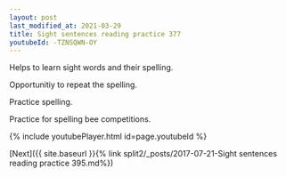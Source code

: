 ```yaml
---
layout: post
last_modified_at: 2021-03-29
title: Sight sentences reading practice 377
youtubeId: -TZNSQWN-OY
---
```

 
 
Helps to learn sight words and their spelling.

Opportunitiy to repeat the spelling. 

Practice spelling. 
 
Practice for spelling bee competitions. 
 
{% include youtubePlayer.html id=page.youtubeId %}
 
 

[Next]({{ site.baseurl }}{% link  split2/_posts/2017-07-21-Sight sentences reading practice 395.md%})
 
